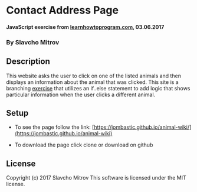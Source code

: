 # Contact Address Page

#### JavaScript exercise from [learnhowtoprogram.com](http://learnhowtoprogram.com), 03.06.2017

### By Slavcho Mitrov

## Description

This website asks the user to click on one of the listed animals and then displays an information about the animal that was clicked. This site is a branching [exercise](https://www.learnhowtoprogram.com/intro-to-programming/javascript-and-jquery-c950c9ce-679c-4678-ab1f-11881b766e22/practice-branching) that utilizes an if..else statement to add logic that shows particular information when the user clicks a different animal.

## Setup

* To see the page follow the link: [https://jombastic.github.io/animal-wiki/](https://jombastic.github.io/animal-wiki)

* To download the page click clone or download on github

## License

Copyright (c) 2017 Slavcho Mitrov
This software is licensed under the MIT license.
